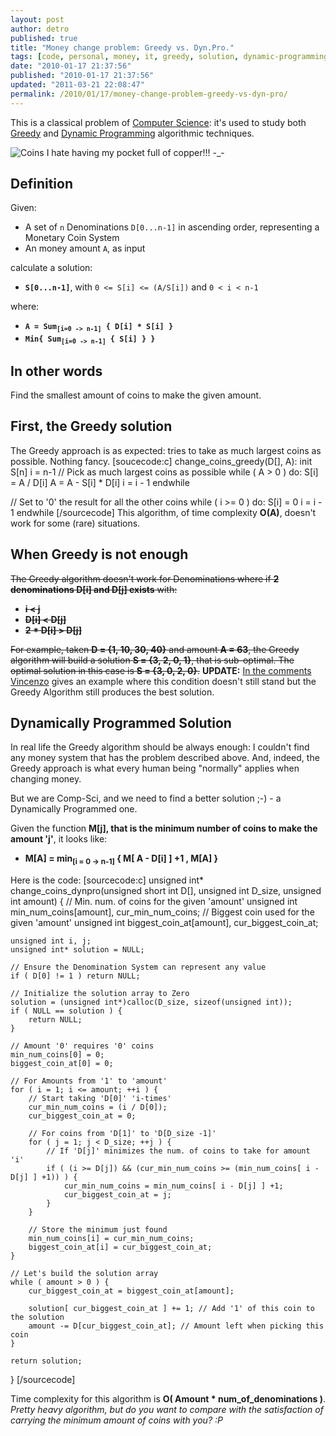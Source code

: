 ```yaml
---
layout: post
author: detro
published: true
title: "Money change problem: Greedy vs. Dyn.Pro."
tags: [code, personal, money, it, greedy, solution, dynamic-programming, english, problem, coin, change, cool]
date: "2010-01-17 21:37:56"
published: "2010-01-17 21:37:56"
updated: "2011-03-21 22:08:47"
permalink: /2010/01/17/money-change-problem-greedy-vs-dyn-pro/
---
```


This is a classical problem of <a href="http://en.wikipedia.org/wiki/Computer_science">Computer Science</a>: it's used to study both <a href="http://en.wikipedia.org/wiki/Greedy_algorithm">Greedy</a> and <a href="http://en.wikipedia.org/wiki/Dynamic_programming">Dynamic Programming</a> algorithmic techniques.

<div class="img">
<img src="http://www.freephotosbank.com/photographers/photos1/45/med_53ff4957d796d0ff0a7d3151ec4e4a20.jpg" alt="Coins" />
I hate having my pocket full of copper!!! -_-
</div>

## Definition
Given:
<ul>
<li>A set of <code>n</code> Denominations <code>D[0...n-1]</code> in ascending order, representing a Monetary Coin System</li>
<li>An money amount <code>A</code>, as input</li>
</ul>
calculate a solution:
<ul>
	<li><strong><code>S[0...n-1]</code></strong>, with <code>0 &lt;= S[i] &lt;= (A/S[i])</code> and <code>0 &lt; i &lt; n-1</code></li>
</ul>
where:
<ul>
	<li><strong><code>A = Sum<sub>[i=0 -> n-1]</sub> { D[i] * S[i] }</code></strong></li>
	<li><strong><code>Min{ Sum<sub>[i=0 -> n-1]</sub> { S[i] } }</code></strong></li>
</ul>

## In other words
Find the smallest amount of coins to make the given amount.

## First, the Greedy solution
The Greedy approach is as expected: tries to take as much largest coins as possible. Nothing fancy.
[soucecode:c]
change_coins_greedy(D[], A):
   init S[n]
   i = n-1
   // Pick as much largest coins as possible
   while ( A > 0 ) do:
      S[i] = A / D[i]
      A = A - S[i] * D[i]
      i = i - 1
   endwhile
   
   // Set to '0' the result for all the other coins
   while ( i >= 0 ) do:
      S[i] = 0
      i = i - 1
   endwhile
[/sourcecode]
This algorithm, of time complexity <strong>O(A)</strong>, doesn't work for some (rare) situations.

## When Greedy is not enough
<del datetime="2010-01-18T10:41:49+00:00">The Greedy algorithm doesn't work for Denominations where if <strong>2 denominations D[i] and D[j] exists</strong> with:</del>
<ul>
<li><del datetime="2010-01-18T10:41:49+00:00"><strong>i &lt; j</strong></del></li>
<li><del datetime="2010-01-18T10:41:49+00:00"><strong>D[i] &lt; D[j]</strong></del></li>
<li><del datetime="2010-01-18T10:41:49+00:00"><strong>2 * D[i] &gt; D[j]</strong></del></li>
</ul>
<del datetime="2010-01-18T10:41:49+00:00">For example, taken <strong>D = {1, 10, 30, 40}</strong> and amount <strong>A = 63</strong>, the Greedy algorithm will build a solution <strong>S = {3, 2, 0, 1}</strong>, that is sub-optimal. The optimal solution in this case is <strong>S = {3, 0, 2, 0}</strong>.</del>
<strong>UPDATE:</strong> <a href="#comment-11505">In the comments Vincenzo</a> gives an example where this condition doesn't still stand but the Greedy Algorithm still produces the best solution.

## Dynamically Programmed Solution
In real life the Greedy algorithm should be always enough: I couldn't find any money system that has the problem described above. And, indeed, the Greedy approach is what every human being "normally" applies when changing money.

But we are Comp-Sci, and we need to find a better solution ;-) - a Dynamically Programmed one.

Given the function <strong>M[j], that is the minimum number of coins to make the amount 'j'</strong>, it looks like:
<ul>
<li><strong>M[A] = min<sub>[i = 0 -> n-1]</sub> { M[ A - D[i] ] +1 , M[A] }</strong></li>
</ul>
Here is the code:
[sourcecode:c]
unsigned int* change_coins_dynpro(unsigned short int D[],
    unsigned int D_size, unsigned int amount) {
    // Min. num. of coins for the given 'amount'
    unsigned int min_num_coins[amount], cur_min_num_coins;
    // Biggest coin used for the given 'amount'
    unsigned int biggest_coin_at[amount], cur_biggest_coin_at;
    
    unsigned int i, j;
    unsigned int* solution = NULL;
    
    // Ensure the Denomination System can represent any value
    if ( D[0] != 1 ) return NULL;
    
    // Initialize the solution array to Zero
    solution = (unsigned int*)calloc(D_size, sizeof(unsigned int));
    if ( NULL == solution ) {
        return NULL;
    }

    // Amount '0' requires '0' coins
    min_num_coins[0] = 0;
    biggest_coin_at[0] = 0;
    
    // For Amounts from '1' to 'amount'
    for ( i = 1; i <= amount; ++i ) {
        // Start taking 'D[0]' 'i-times'
        cur_min_num_coins = (i / D[0]);
        cur_biggest_coin_at = 0;

        // For coins from 'D[1]' to 'D[D_size -1]'
        for ( j = 1; j < D_size; ++j ) {
            // If 'D[j]' minimizes the num. of coins to take for amount 'i'
            if ( (i >= D[j]) && (cur_min_num_coins >= (min_num_coins[ i - D[j] ] +1)) ) {
                cur_min_num_coins = min_num_coins[ i - D[j] ] +1;
                cur_biggest_coin_at = j;
            }
        }
        
        // Store the minimum just found
        min_num_coins[i] = cur_min_num_coins;
        biggest_coin_at[i] = cur_biggest_coin_at;
    }
    
    // Let's build the solution array
    while ( amount > 0 ) {
        cur_biggest_coin_at = biggest_coin_at[amount];
        
        solution[ cur_biggest_coin_at ] += 1; // Add '1' of this coin to the solution
        amount -= D[cur_biggest_coin_at]; // Amount left when picking this coin
    }
    
    return solution;
}
[/sourcecode]

Time complexity for this algorithm is <strong>O( Amount * num_of_denominations )</strong>.
<em>Pretty heavy algorithm, but do you want to compare with the satisfaction of carrying the minimum amount of coins with you? :P</em>
